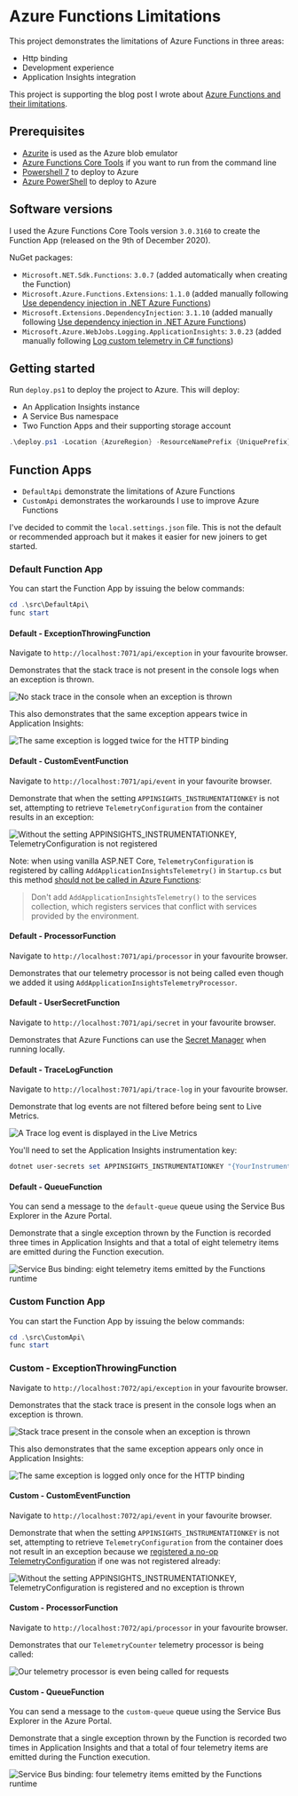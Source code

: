 # Azure Functions Limitations

This project demonstrates the limitations of Azure Functions in three areas:

- Http binding
- Development experience
- Application Insights integration

This project is supporting the blog post I wrote about [Azure Functions and their limitations][blog-post].

## Prerequisites

- [Azurite][azurite] is used as the Azure blob emulator
- [Azure Functions Core Tools][azure-functions-core-tools] if you want to run from the command line
- [Powershell 7][powershell-7] to deploy to Azure
- [Azure PowerShell][azure-powershell] to deploy to Azure

## Software versions

I used the Azure Functions Core Tools version `3.0.3160` to create the Function App (released on the 9th of December 2020).

NuGet packages:

- `Microsoft.NET.Sdk.Functions`: `3.0.7` (added automatically when creating the Function)
- `Microsoft.Azure.Functions.Extensions`: `1.1.0` (added manually following [Use dependency injection in .NET Azure Functions][dependency-injection])
- `Microsoft.Extensions.DependencyInjection`: `3.1.10` (added manually following [Use dependency injection in .NET Azure Functions][dependency-injection])
- `Microsoft.Azure.WebJobs.Logging.ApplicationInsights`: `3.0.23` (added manually following [Log custom telemetry in C# functions][custom-telemetry])

## Getting started

Run `deploy.ps1` to deploy the project to Azure. This will deploy:

- An Application Insights instance
- A Service Bus namespace
- Two Function Apps and their supporting storage account

```powershell
.\deploy.ps1 -Location {AzureRegion} -ResourceNamePrefix {UniquePrefix}
```

## Function Apps

- `DefaultApi` demonstrate the limitations of Azure Functions
- `CustomApi` demonstrates the workarounds I use to improve Azure Functions

I've decided to commit the `local.settings.json` file. This is not the default or recommended approach but it makes it easier for new joiners to get started.

### Default Function App

You can start the Function App by issuing the below commands:

```powershell
cd .\src\DefaultApi\
func start
```

#### Default - ExceptionThrowingFunction

Navigate to `http://localhost:7071/api/exception` in your favourite browser.

Demonstrates that the stack trace is not present in the console logs when an exception is thrown.

![No stack trace in the console when an exception is thrown](docs/img/console-stack-trace-absent.png)

This also demonstrates that the same exception appears twice in Application Insights:

![The same exception is logged twice for the HTTP binding](docs/img/http-binding-exception-logged-twice.png)

#### Default - CustomEventFunction

Navigate to `http://localhost:7071/api/event` in your favourite browser.

Demonstrate that when the setting `APPINSIGHTS_INSTRUMENTATIONKEY` is not set, attempting to retrieve `TelemetryConfiguration` from the container results in an exception:

![Without the setting `APPINSIGHTS_INSTRUMENTATIONKEY`, TelemetryConfiguration is not registered](docs/img/telemetry-configuration-not-registered.png)

Note: when using vanilla ASP.NET Core, `TelemetryConfiguration` is registered by calling `AddApplicationInsightsTelemetry()` in `Startup.cs` but this method [should not be called in Azure Functions][dont-call-add-app-insights-telemetry]:

> Don't add `AddApplicationInsightsTelemetry()` to the services collection, which registers services that conflict with services provided by the environment.

#### Default - ProcessorFunction

Navigate to `http://localhost:7071/api/processor` in your favourite browser.

Demonstrates that our telemetry processor is not being called even though we added it using `AddApplicationInsightsTelemetryProcessor`.

#### Default - UserSecretFunction

Navigate to `http://localhost:7071/api/secret` in your favourite browser.

Demonstrates that Azure Functions can use the [Secret Manager][secret-manager] when running locally.

#### Default - TraceLogFunction

Navigate to `http://localhost:7071/api/trace-log` in your favourite browser.

Demonstrate that log events are not filtered before being sent to Live Metrics.

![A `Trace` log event is displayed in the Live Metrics](docs/img/trace-log-live-metrics.png)

You'll need to set the Application Insights instrumentation key:

```powershell
dotnet user-secrets set APPINSIGHTS_INSTRUMENTATIONKEY "{YourInstrumentationKey}" --id 074ca336-270b-4832-9a1a-60baf152b727
```

#### Default - QueueFunction

You can send a message to the `default-queue` queue using the Service Bus Explorer in the Azure Portal.

Demonstrate that a single exception thrown by the Function is recorded three times in Application Insights and that a total of eight telemetry items are emitted during the Function execution.

![Service Bus binding: eight telemetry items emitted by the Functions runtime](docs/img/service-bus-binding-execution-eight-telemetry-items.png)

### Custom Function App

You can start the Function App by issuing the below commands:

```powershell
cd .\src\CustomApi\
func start
```

### Custom - ExceptionThrowingFunction

Navigate to `http://localhost:7072/api/exception` in your favourite browser.

Demonstrates that the stack trace is present in the console logs when an exception is thrown.

![Stack trace present in the console when an exception is thrown](docs/img/console-stack-trace-present.png)

This also demonstrates that the same exception appears only once in Application Insights:

![The same exception is logged only once for the HTTP binding](docs/img/http-binding-exception-logged-once.png)

#### Custom - CustomEventFunction

Navigate to `http://localhost:7072/api/event` in your favourite browser.

Demonstrate that when the setting `APPINSIGHTS_INSTRUMENTATIONKEY` is not set, attempting to retrieve `TelemetryConfiguration` from the container does not result in an exception because we [registered a no-op TelemetryConfiguration][default-telemetry-configuration-registration] if one was not registered already:

![Without the setting `APPINSIGHTS_INSTRUMENTATIONKEY`, TelemetryConfiguration is registered and no exception is thrown](docs/img/telemetry-configuration-registered.png)

#### Custom - ProcessorFunction

Navigate to `http://localhost:7072/api/processor` in your favourite browser.

Demonstrates that our `TelemetryCounter` telemetry processor is being called:

![Our telemetry processor is even being called for requests](docs/img/telemetry-counter-is-being-called.png)

#### Custom - QueueFunction

You can send a message to the `custom-queue` queue using the Service Bus Explorer in the Azure Portal.

Demonstrate that a single exception thrown by the Function is recorded two times in Application Insights and that a total of four telemetry items are emitted during the Function execution.

![Service Bus binding: four telemetry items emitted by the Functions runtime](docs/img/service-bus-binding-execution-four-telemetry-items.png)

[azurite]: https://docs.microsoft.com/en-us/azure/storage/common/storage-use-azurite
[azure-functions-core-tools]: https://github.com/Azure/azure-functions-core-tools
[dependency-injection]: https://docs.microsoft.com/en-us/azure/azure-functions/functions-dotnet-dependency-injection
[custom-telemetry]: https://docs.microsoft.com/en-us/azure/azure-functions/functions-dotnet-class-library?tabs=v2%2Ccmd#log-custom-telemetry-in-c-functions
[powershell-7]: https://docs.microsoft.com/en-us/powershell/scripting/install/installing-powershell-core-on-windows?view=powershell-7
[azure-powershell]: https://docs.microsoft.com/en-us/powershell/azure/install-az-ps?view=azps-5.2.0
[dont-call-add-app-insights-telemetry]: https://docs.microsoft.com/en-US/azure/azure-functions/functions-dotnet-dependency-injection#logging-services
[secret-manager]: https://docs.microsoft.com/en-us/aspnet/core/security/app-secrets?view=aspnetcore-5.0&tabs=windows#secret-manager
[blog-post]: https://gabrielweyer.net/2020/12/20/azure-functions-and-their-limitations/
[default-telemetry-configuration-registration]: https://github.com/gabrielweyer/azure-functions-limitations/blob/10383f8825533ade6eab23aa7390163191bf1627/src/CustomApi/Infrastructure/Telemetry/ApplicationInsightsServiceCollectionExtensions.cs#L169-L172
